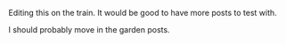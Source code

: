 
Editing this on the train. It would be good to have more posts to test with.

I should probably move in the garden posts.
